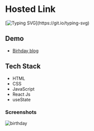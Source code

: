 
# Hosted Link
[![Typing SVG](https://readme-typing-svg.demolab.com?font=Fira+Code&pause=1000&color=F7701A&random=false&width=435&lines=Hi!+Guys++%F0%9F%91%8B;This+is+my+Birthday+blog+Project.)](https://git.io/typing-svg)


## Demo


- [Birhday blog](htttps://brithday-blog.netlify.app)

## Tech Stack

- HTML
- CSS
- JavaScript
- React Js
- useState

### Screenshots
![birthday](https://github.com/PriyajitMaity/projects/assets/134254753/c4b2a6e7-1327-4e98-9cd4-bc39688b1d7b)

